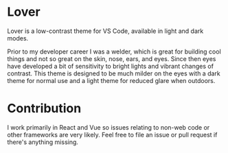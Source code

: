 # Lover

Lover is a low-contrast theme for VS Code, available in light and dark modes.

Prior to my developer career I was a welder, which is great for building cool things and not so great on the skin, nose, ears, and eyes. Since then eyes have developed a bit of sensitivity to bright lights and vibrant changes of contrast. This theme is designed to be much milder on the eyes with a dark theme for normal use and a light theme for reduced glare when outdoors.

# Contribution

I work primarily in React and Vue so issues relating to non-web code or other frameworks are very likely. Feel free to file an issue or pull request if there's anything missing.
